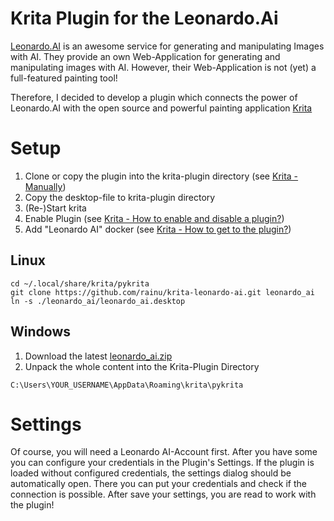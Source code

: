 # Krita Plugin for the Leonardo.Ai

[Leonardo.AI](https://leonardo.ai) is an awesome service for generating and manipulating 
Images with AI. They provide an own Web-Application for generating and manipulating images
with AI. However, their Web-Application is not (yet) a full-featured painting tool!

Therefore, I decided to develop a plugin which connects the power of Leonardo.AI with the
open source and powerful painting application [Krita](https://krita.org)

# Setup
1. Clone or copy the plugin into the krita-plugin directory (see [Krita - Manually](https://docs.krita.org/en/user_manual/python_scripting/install_custom_python_plugin.html#manually))
2. Copy the desktop-file to krita-plugin directory
3. (Re-)Start krita
4. Enable Plugin (see [Krita - How to enable and disable a plugin?](https://docs.krita.org/en/user_manual/python_scripting/install_custom_python_plugin.html#how-to-enable-and-disable-a-plugin))
5. Add "Leonardo AI" docker (see [Krita - How to get to the plugin?](https://docs.krita.org/en/user_manual/python_scripting/install_custom_python_plugin.html#how-to-enable-and-disable-a-plugin))

## Linux

```shell
cd ~/.local/share/krita/pykrita
git clone https://github.com/rainu/krita-leonardo-ai.git leonardo_ai
ln -s ./leonardo_ai/leonardo_ai.desktop
```

## Windows

1. Download the latest [leonardo_ai.zip](https://github.com/rainu/krita-leonardo-ai/releases)
2. Unpack the whole content into the Krita-Plugin Directory
```
C:\Users\YOUR_USERNAME\AppData\Roaming\krita\pykrita
```

# Settings

Of course, you will need a Leonardo AI-Account first. After you have some you can configure your credentials in the 
Plugin's Settings. If the plugin is loaded without configured credentials, the settings dialog should be automatically 
open. There you can put your credentials and check if the connection is possible. After save your settings, you are
read to work with the plugin!
